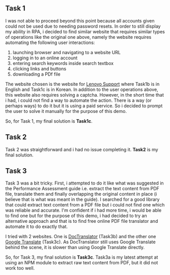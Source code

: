 
## Task 1

I was not able to proceed beyond this point because all accounts given could not be used due to 
needing password resets. In order to still display my ability in RPA, i decided to find similar
website that requires similar types of operations like the original one above, namely the
website requires automating the following user interactions:
  1) launching browser and navigating to a website URL
  2) logging in to an online account
  3) entering search keywords inside search textbox
  4) clicking links and buttons
  5) downloading a PDf file

The website chosen is the website for [Lenovo Support](https://pcsupport.lenovo.com/my/ko) where 
Task1b is in English and Task1c is in Korean. In addition to the user operations above, this website 
also requires solving a captcha. However, in the short time that i had, i could not find a way to 
automate the action. There is a way (or perhaps ways) to do it but it is using a paid service. So i 
decided to prompt the user to solve it manually for the purpose of this demo.

So, for Task 1, my final solution is **Task1c**.

## Task 2

Task 2 was straightforward and i had no issue completing it. **Task2** is my final solution.

## Task 3

Task 3 was a bit tricky. First, i attempted to do it like what was suggested in the Performance
Assessment guide i.e. extract the text content from PDF file, translate them and finally overlapping
the original content in place (i believe that is what was meant in the guide). I searched for a
good library that could extract text content from a PDF file but i could not find one which was
reliable and accurate. I'm confident if i had more time, i would be able to find one but for the
purpose of this demo, i had decided to try an alternative approach and that is to find free online PDF
file translator and automate it to do exactly that.

I tried with 2 websites.  One is [DocTranslator](https://www.onlinedoctranslator.com/en/) (Task3b) and the 
other one [Google Translate](https://translate.google.com/) (Task3c). As DocTranslator still uses Google 
Translate behind the scene, it is slower than using Google Translate directly.

So, for Task 3, my final solution is **Task3c**. Task3a is my latest attempt at using an NPM module to extract
raw text content from PDF, but it did not work too well.
